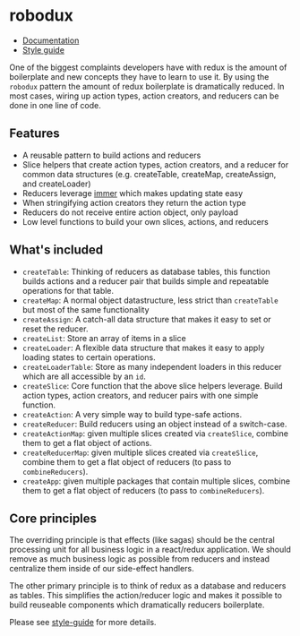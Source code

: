 # robodux

- [Documentation](https://robodux.erock.io)
- [Style guide](https://erock.io/redux-saga-style-guide)

One of the biggest complaints developers have with redux is the amount of
boilerplate and new concepts they have to learn to use it. By using the
`robodux` pattern the amount of redux boilerplate is dramatically reduced. In
most cases, wiring up action types, action creators, and reducers can be done in
one line of code.

## Features

- A reusable pattern to build actions and reducers
- Slice helpers that create action types, action creators, and a reducer for
  common data structures (e.g. createTable, createMap, createAssign, and
  createLoader)
- Reducers leverage [immer](https://github.com/mweststrate/immer) which makes
  updating state easy
- When stringifying action creators they return the action type
- Reducers do not receive entire action object, only payload
- Low level functions to build your own slices, actions, and reducers

## What's included

- `createTable`: Thinking of reducers as database tables, this function builds
  actions and a reducer pair that builds simple and repeatable operations for
  that table.
- `createMap`: A normal object datastructure, less strict than `createTable` but
  most of the same functionality
- `createAssign`: A catch-all data structure that makes it easy to set or reset
  the reducer.
- `createList`: Store an array of items in a slice
- `createLoader`: A flexible data structure that makes it easy to apply loading
  states to certain operations.
- `createLoaderTable`: Store as many independent loaders in this reducer which
  are all accessible by an `id`.
- `createSlice`: Core function that the above slice helpers leverage. Build
  action types, action creators, and reducer pairs with one simple function.
- `createAction`: A very simple way to build type-safe actions.
- `createReducer`: Build reducers using an object instead of a switch-case.
- `createActionMap`: given multiple slices created via `createSlice`, combine
  them to get a flat object of actions.
- `createReducerMap`: given multiple slices created via `createSlice`, combine
  them to get a flat object of reducers (to pass to `combineReducers`).
- `createApp`: given multiple packages that contain multiple slices, combine
  them to get a flat object of reducers (to pass to `combineReducers`).

## Core principles

The overriding principle is that effects (like sagas) should be the central
processing unit for all business logic in a react/redux application. We should
remove as much business logic as possible from reducers and instead centralize
them inside of our side-effect handlers.

The other primary principle is to think of redux as a database and reducers as
tables. This simplifies the action/reducer logic and makes it possible to build
reuseable components which dramatically reducers boilerplate.

Please see [style-guide](https://erock.io/redux-saga-style-guide) for more
details.
